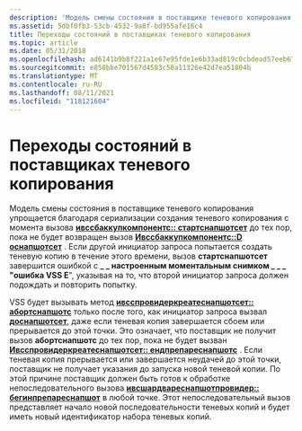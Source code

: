 ```yaml
---
description: 'Модель смены состояния в поставщике теневого копирования упрощается благодаря сериализации создания теневого копирования с момента вызова Ивссбаккупкомпонентс:: Стартснапшотсет до тех пор, пока не будет возвращен вызов Ивссбаккупкомпонентс::D Оснапшотсет.'
ms.assetid: 5dbf0fb3-53cb-4532-9a8f-bd955afe16c4
title: Переходы состояний в поставщиках теневого копирования
ms.topic: article
ms.date: 05/31/2018
ms.openlocfilehash: ad6141b9b8f221a1e67e95fde1e6b33ad819c0cbdead57eeb676164e89acc392
ms.sourcegitcommit: e858bbe701567d4583c50a11326e42d7ea51804b
ms.translationtype: MT
ms.contentlocale: ru-RU
ms.lasthandoff: 08/11/2021
ms.locfileid: "118121604"
---
```

# <a name="state-transitions-in-shadow-copy-providers"></a>Переходы состояний в поставщиках теневого копирования

Модель смены состояния в поставщике теневого копирования упрощается благодаря сериализации создания теневого копирования с момента вызова [**ивссбаккупкомпонентс:: стартснапшотсет**](/windows/desktop/api/VsBackup/nf-vsbackup-ivssbackupcomponents-startsnapshotset) до тех пор, пока не будет возвращен вызов [**Ивссбаккупкомпонентс::D оснапшотсет**](/windows/desktop/api/VsBackup/nf-vsbackup-ivssbackupcomponents-dosnapshotset) . Если другой инициатор запроса попытается создать теневую копию в течение этого времени, вызов **стартснапшотсет** завершится ошибкой с **\_ \_ настроенным моментальным снимком \_ \_ \_ "ошибка VSS E**", указывая на то, что второй инициатор запроса должен подождать и повторить попытку.

VSS будет вызывать метод [**ивсспровидеркреатеснапшотсет:: абортснапшотс**](/windows/desktop/api/VsProv/nf-vsprov-ivssprovidercreatesnapshotset-abortsnapshots) только после того, как инициатор запроса вызвал [**доснапшотсет**](/windows/desktop/api/VsBackup/nf-vsbackup-ivssbackupcomponents-dosnapshotset), даже если теневая копия завершается сбоем или прерывается до этой точки. Это означает, что поставщик не получит вызов **абортснапшотс** до тех пор, пока не будет вызван [**Ивсспровидеркреатеснапшотсет:: ендпрепареснапшотс**](/windows/desktop/api/VsProv/nf-vsprov-ivssprovidercreatesnapshotset-endpreparesnapshots) . Если теневая копия прерывается или завершается неудачей до этой точки, поставщик не получает указания до запуска новой теневой копии. По этой причине поставщик должен быть готов к обработке непоследовательного вызова [**ивсшардвареснапшотпровидер:: бегинпрепареснапшот**](/windows/desktop/api/VsProv/nf-vsprov-ivsshardwaresnapshotprovider-beginpreparesnapshot) в любой точке. Этот непоследовательный вызов представляет начало новой последовательности теневых копий и будет иметь новый идентификатор набора теневых копий.

 

 



